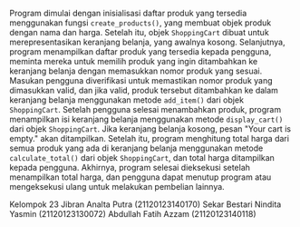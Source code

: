 Program dimulai dengan inisialisasi daftar produk yang tersedia menggunakan fungsi `create_products()`, yang membuat objek produk dengan nama dan harga. Setelah itu, objek `ShoppingCart` dibuat untuk 
merepresentasikan keranjang belanja, yang awalnya kosong. Selanjutnya, program menampilkan daftar produk yang tersedia kepada pengguna, meminta mereka untuk memilih produk yang ingin ditambahkan ke keranjang 
belanja dengan memasukkan nomor produk yang sesuai. Masukan pengguna diverifikasi untuk memastikan nomor produk yang dimasukkan valid, dan jika valid, produk tersebut ditambahkan ke dalam keranjang belanja 
menggunakan metode `add_item()` dari objek `ShoppingCart`. Setelah pengguna selesai menambahkan produk, program menampilkan isi keranjang belanja menggunakan metode `display_cart()` dari objek `ShoppingCart`. 
Jika keranjang belanja kosong, pesan "Your cart is empty." akan ditampilkan. Setelah itu, program menghitung total harga dari semua produk yang ada di keranjang belanja menggunakan metode `calculate_total()` 
dari objek `ShoppingCart`, dan total harga ditampilkan kepada pengguna. Akhirnya, program selesai dieksekusi setelah menampilkan total harga, dan pengguna dapat menutup program atau mengeksekusi ulang untuk 
melakukan pembelian lainnya.


Kelompok 23
Jibran Analta Putra (21120123140170)
Sekar Bestari Nindita Yasmin (21120123130072)
Abdullah Fatih Azzam (21120123140118)

